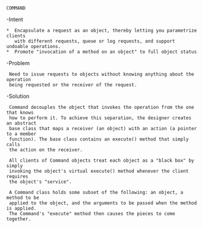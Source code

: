     COMMAND
    
-Intent

    *  Encapsulate a request as an object, thereby letting you parametrize clients 
       with different requests, queue or log requests, and support undoable operations.
    *  Promote "invocation of a method on an object" to full object status
    
-Problem

     Need to issue requests to objects without knowing anything about the operation
     being requested or the receiver of the request. 
     
-Solution

     Command decouples the object that invokes the operation from the one that knows
     how to perform it. To achieve this separation, the designer creates an abstract
     base class that maps a receiver (an object) with an action (a pointer to a member
     function). The base class contains an execute() method that simply calls 
     the action on the receiver.
     
     All clients of Command objects treat each object as a "black box" by simply 
     invoking the object's virtual execute() method whenever the client requires 
     the object's "service".
     
     A Command class holds some subset of the following: an object, a method to be 
     applied to the object, and the arguments to be passed when the method is applied.
     The Command's "execute" method then causes the pieces to come together.       